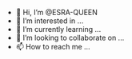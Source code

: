 - 👋 Hi, I’m @ESRA-QUEEN
- 👀 I’m interested in ...
- 🌱 I’m currently learning ...
- 💞️ I’m looking to collaborate on ...
- 📫 How to reach me ...

<!---
ESRA-QUEEN/ESRA-QUEEN is a ✨ special ✨ repository because its `README.md` (this file) appears on your GitHub profile.
You can click the Preview link to take a look at your changes.
--->
